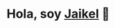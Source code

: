 <div align="center">
<h1 align="center">Hola, soy <a href="https://www.linkedin.com/in/jguzmanc/">Jaikel</a> 👋</h1>
</div>
